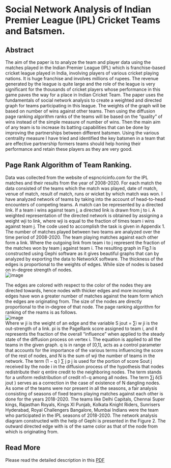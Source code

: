 # Social Network Analysis of Indian Premier League (IPL) Cricket Teams and Batsmen.
## Abstract
The aim of the paper is to analyze the team and player data using the matches played in the Indian
Premier League (IPL) which is franchise-based cricket league played in India, involving players
of various cricket playing nations. It is huge franchise and involves millions of rupees. The
revenue generated by the league is quite large and the role of the league is very significant for the
thousands of cricket players whose performance in this game paves the way for a place in Indian
Cricket Team. The paper uses the fundamentals of social network analysis to create a weighted
and directed graph for teams participating in this league. The weights of the graph will be based
on number of wins against other teams. Then using the diffusion page ranking algorithm ranks of
the teams will be based on the “quality” of wins instead of the simple measure of number of wins.
Then the main aim of any team is to increase its batting capabilities that can be done by
improving the partnerships between different batsmen. Using the various centrality measure I
have tried and identified the key batsmen in a team that are effective partnership formers teams
should help honing their performance and retain these players as they are very good.

## Page Rank Algorithm of Team Ranking.
Data was collected from the website of espncricinfo.com for the IPL matches and their results
from the year of 2008-2020. For each match the data consisted of the teams which the match was
played, date of match, venue of match, result of match, runs or wicket by which match was won. I
have analyzed network of teams by taking into the account of head-to-head encounters of
competing teams. A match can be represented by a directed link. If a team i wins against team j, a
directed link is drawn from j to i. A weighted representation of the directed network is obtained
by assigning a weight wji to link, where wji is equal to the fraction of times team i wins against
team j.
The code used to accomplish the task is given in Appendix 1. The number of matches played
between two teams are analyzed over the time period of 2008-2020. The team playing matches
against each other form a link. Where the outgoing link from team i to j represent the fraction of
the matches won by team j against team i. The resulting graph in Fig.1 is constructed using Gephi
software as it gives beautiful graphs that can by analyzed by exporting the data to NetworkX
software. The thickness of the edges is proportional to the weights of edges. While size of nodes
is based on in-degree strength of nodes.
<br>
![image](https://user-images.githubusercontent.com/64634411/130266796-ad195eab-a7fb-4051-a1ae-7be7942b1ba9.png)

The edges are colored with respect to the color of the nodes they are directed towards, hence
nodes with thicker edges and more incoming edges have won a greater number of matches
against the team form which the edges are originating from. The size of the nodes are directly
proportional to the in-degree of that node.
The page ranking algorithm for ranking of the reams is as follows.<br>
![image](https://user-images.githubusercontent.com/64634411/130266692-0489dc01-9dfb-4db7-82ed-04328821f500.png) <br>
Where w ji is the weight of an edge and the variable S jout = ∑i w ji is the out-strength of a link. pi
is the PageRank score assigned to team i, and it represents the fraction of the overall “influence”
when applied to the steady state of the diffusion process on vertex i. The equation is applied to all
the teams in the given graph. q is in range of [0,1], acts as a control parameter that accounts for
the importance of the various terms influencing the score of the rest of nodes, and N is the sum of
wji
the number of teams in the network. The term (1 − q ) ∑ j p j is used for the portion of score
Sout
j
received by the node i in the diffusion process of the hypothesis that nodes redistribute their
q
entire credit to the neighboring nodes. The term stands for a uniform redistribution of credit
n1−q
among all nodes. The term
 ∑j δ(S jout ) serves as a correction in the case of existence of
N
dangling nodes.
As some of the teams were nor present in all the seasons, a fair analysis consisting of seasons of
fixed teams playing matches against each other is done for the years 2018-2020. The teams like
Delhi Capitals, Chennai Super kings, Rajasthan Royals, Kings XI Punjab, Kolkata Knight Riders,
Sunrisers Hyderabad, Royal Challengers Bangalore, Mumbai Indians were the team who
participated in the IPL seasons of 2018-2020. The network analysis diagram constructed with the
help of Gephi is presented in the Figure 2. The outward directed edge with is of the same color as
that of the node from which is originating from.


## Read More
Please read the detailed description in this [PDF](https://drive.google.com/file/d/17Vrr8R6SUPi8ybUSl9qfFSHA4a2QdaIq/view?usp=sharing)
